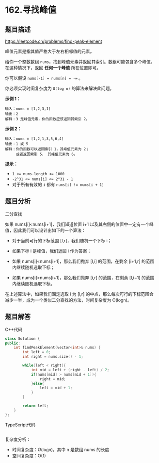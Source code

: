 # 162.寻找峰值

## 题目描述 

https://leetcode.cn/problems/find-peak-element

峰值元素是指其值严格大于左右相邻值的元素。

给你一个整数数组 `nums`，找到峰值元素并返回其索引。数组可能包含多个峰值，在这种情况下，返回 **任何一个峰值** 所在位置即可。

你可以假设 `nums[-1] = nums[n] = -∞` 。

你必须实现时间复杂度为 `O(log n)` 的算法来解决此问题。

 

**示例 1：**

```
输入：nums = [1,2,3,1]
输出：2
解释：3 是峰值元素，你的函数应该返回其索引 2。
```

**示例 2：**

```
输入：nums = [1,2,1,3,5,6,4]
输出：1 或 5 
解释：你的函数可以返回索引 1，其峰值元素为 2；
     或者返回索引 5， 其峰值元素为 6。
```

**提示：**

- `1 <= nums.length <= 1000`
- `-2^31 <= nums[i] <= 2^31 - 1`
- 对于所有有效的 `i` 都有 `nums[i] != nums[i + 1]`



## 题目分析

二分查找

如果 nums[i]<nums[i+1]，我们知道位置 i+1 以及其右侧的位置中一定有一个峰值，因此我们可以设计出如下的一个算法：

* 对于当前可行的下标范围 [l,r]，我们随机一个下标 i；

* 如果下标 i 是峰值，我们返回 i 作为答案；

* 如果 nums[i]<nums[i+1]，那么我们抛弃 [l,i] 的范围，在剩余 [i+1,r] 的范围内继续随机选取下标；

* 如果 nums[i]>nums[i+1]，那么我们抛弃 [i,r] 的范围，在剩余 [l,i−1] 的范围内继续随机选取下标。

在上述算法中，如果我们固定选取 i 为 [l,r] 的中点，那么每次可行的下标范围会减少一半，成为一个类似二分查找的方法，时间复杂度为 O(log⁡n)。



## 题目解答

C++代码

```c++
class Solution {
public:
    int findPeakElement(vector<int>& nums) {
        int left = 0;
        int right = nums.size() - 1;

        while(left < right){
            int mid = left + (right - left) / 2;
            if(nums[mid] > nums[mid + 1]){
                right = mid;
            }else{
                left = mid + 1;
            }
        }

        return left;
    }
};
```

TypeScript代码

```typescript

```

复杂度分析：

* 时间复杂度：*O*(logn)，其中 n 是数组 nums 的长度
* 空间复杂度：O(1)


